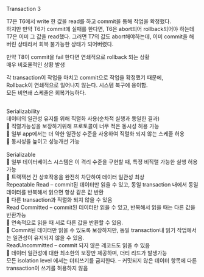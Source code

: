 Transaction 3<br/>
 
T7은 T6에서 write 한 값을 read를 하고 commit을 통해 작업을 확정했다.<br/>
하지만 만약 T6가 commit에 실패를 한다면, T6은 abort되어 rollback되어야 하는데<br/>
T7은 이미 그 값을 read했다. 그러면 T7의 값도 abort해야하는데, 이미 commit을 해버린 상태라서 회복 불가능한 상태가 되어버렸다.<br/>
 
만약 T8이 commit을 fail 한다면 연쇄적으로 rollback 되는 상황 <br/>
매우 비효율적인 상황 발생<br/>

 
각 transaction이 작업을 마치고 commit으로 작업을 확정했기 때문에,<br/>
Rollback이 연쇄적으로 일어나지 않는다. 시스템 복구에 용이함.<br/>
모든 비연쇄 스케줄은 회복가능하다.<br/><br/>

Serializability<br/>
데이터의 일관성 유지를 위해 직렬화 사용(순차적 실행과 동일한 결과)<br/>
	직렬가능성을 보장하기위해 프로토콜이 너무 적은 동시성 허용 가능<br/>
	일부 app에서는 더 약한 일관성 수준을 사용하여 직렬화 되지 않는 스케줄 허용<br/>
	동시성을 높이고 성능개선 가능<br/><br/>
Serializable <br/>
	일부 데이터베이스 시스템은 이 격리 수준을 구현할 때, 특정 비직렬 가능한 실행 허용 가능<br/>
	트랙잭션 간 상호작용을 완전히 차단하여 데이터 일관성 최상<br/>
Repeatable Read – commit된 데이터만 읽을 수 있고, 동일 transaction 내에서 동일 데이터를 반복해서 읽으면 항상 같은 값 반환<br/>
	다른 transaction과 직렬화 되지 않을 수 있음<br/>
Read Committed – commit된 데이터만 읽을 수 있고, 반복해서 읽을 때는 다른 값을 반환가능<br/>
	연속적으로 읽을 때 서로 다른 값을 반환할 수 있음. <br/>
	Commit된 데이터만 읽을 수 있도록 보장하지만, 동일 transaction내 읽기 작업에서는 일관성이 유지되지 않을 수 있음.<br/>
ReadUncommitted – commit 되지 않은 레코드도 읽을 수 있음<br/>
	데이터 일관성에 대한 최소한의 보장만 제공하며, 더티 리드가 발생가능<br/>
모든 isolation level 에서는 더티쓰기를 금지한다. – 커밋되지 않은 데이터 항목에 다른 transaction이 쓰기를 허용하지 않음<br/>

